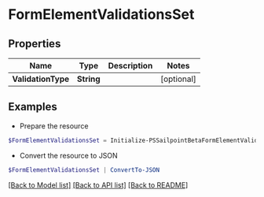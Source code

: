 # FormElementValidationsSet
## Properties

Name | Type | Description | Notes
------------ | ------------- | ------------- | -------------
**ValidationType** | **String** |  | [optional] 

## Examples

- Prepare the resource
```powershell
$FormElementValidationsSet = Initialize-PSSailpointBetaFormElementValidationsSet  -ValidationType null
```

- Convert the resource to JSON
```powershell
$FormElementValidationsSet | ConvertTo-JSON
```

[[Back to Model list]](../README.md#documentation-for-models) [[Back to API list]](../README.md#documentation-for-api-endpoints) [[Back to README]](../README.md)

